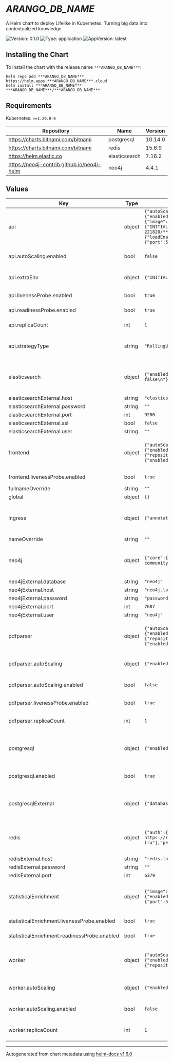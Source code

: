 # ***ARANGO_DB_NAME***

A Helm chart to deploy Lifelike in Kubernetes. Turning big data into contextualized knowledge

![Version: 0.1.0](https://img.shields.io/badge/Version-0.1.0-informational?style=flat-square) ![Type: application](https://img.shields.io/badge/Type-application-informational?style=flat-square) ![AppVersion: latest](https://img.shields.io/badge/AppVersion-latest-informational?style=flat-square)

## Installing the Chart

To install the chart with the release name `***ARANGO_DB_NAME***`:

```console
helm repo add ***ARANGO_DB_NAME*** https://helm.apps.***ARANGO_DB_NAME***.cloud
helm install ***ARANGO_DB_NAME*** ***ARANGO_DB_NAME***/***ARANGO_DB_NAME***
```

## Requirements

Kubernetes: `>=1.20.0-0`

| Repository | Name | Version |
|------------|------|---------|
| https://charts.bitnami.com/bitnami | postgresql | 10.14.0 |
| https://charts.bitnami.com/bitnami | redis | 15.6.9 |
| https://helm.elastic.co | elasticsearch | 7.16.2 |
| https://neo4j-contrib.github.io/neo4j-helm | neo4j | 4.4.1 |

## Values

| Key | Type | Default | Description |
|-----|------|---------|-------------|
| api | object | `{"autoScaling":{"enabled":false,"maxReplicas":4,"minReplicas":2,"targetCPUUtilizationPercentage":80,"targetMemoryUtilizationPercentage":80},"dbWaiter":{"image":{"imagePullPolicy":"IfNotPresent","repository":"willwill/wait-for-it","tag":"latest"},"timeoutSeconds":30},"extraEnv":{"INITIAL_ADMIN_EMAIL":"admin@example.com"},"extraVolumeMounts":[],"extraVolumes":[],"image":{"repository":"us.gcr.io/able-goods-221820/***ARANGO_DB_NAME***-appserver","tag":""},"livenessProbe":{"enabled":true,"path":"/meta"},"lmdb":{"loadEnabled":false},"readinessProbe":{"enabled":true,"path":"/meta"},"replicaCount":1,"resources":{},"secret":"secret","service":{"port":5000,"type":"ClusterIP"},"strategyType":"RollingUpdate"}` | ---------------------------------------------------------------------------- |
| api.autoScaling.enabled | bool | `false` | If enabled, value at api.replicaCount will be ignored |
| api.extraEnv | object | `{"INITIAL_ADMIN_EMAIL":"admin@example.com"}` | Extra environment variables to pass to the appserver |
| api.livenessProbe.enabled | bool | `true` | Set to false to disable liveness probes |
| api.readinessProbe.enabled | bool | `true` | Set to false to disable readiness probes |
| api.replicaCount | int | `1` | Number of replicas running the appserver |
| api.strategyType | string | `"RollingUpdate"` | if using some PV that does not support readWriteMany, set this to 'Recreate' |
| elasticsearch | object | `{"enabled":true,"esConfig":{"elasticsearch.yml":"node.store.allow_mmap: false\n"},"fullnameOverride":"elasticsearch","volumeClaimTemplate":{"resources":{"requests":{"storage":"30Gi"}}}}` | ---------------------------------------------------------------------------- |
| elasticsearchExternal.host | string | `"elasticsearch.local"` |  |
| elasticsearchExternal.password | string | `""` |  |
| elasticsearchExternal.port | int | `9200` |  |
| elasticsearchExternal.ssl | bool | `false` |  |
| elasticsearchExternal.user | string | `""` |  |
| frontend | object | `{"autoScaling":{"enabled":false,"maxReplicas":5,"minReplicas":2,"targetCPUUtilizationPercentage":80,"targetMemoryUtilizationPercentage":80},"image":{"repository":"us.gcr.io/able-goods-221820/***ARANGO_DB_NAME***-frontend","tag":""},"livenessProbe":{"enabled":true,"path":"/"},"readinessProbe":{"enabled":true,"path":"/"},"replicaCount":1,"service":{"port":80,"type":"ClusterIP"}}` | ---------------------------------------------------------------------------- |
| frontend.livenessProbe.enabled | bool | `true` | Set to false to disable liveness probes |
| fullnameOverride | string | `""` |  |
| global | object | `{}` |  |
| ingress | object | `{"annotations":{},"className":"","enabled":false,"hostname":"***ARANGO_DB_NAME***.local","tls":[]}` | --------------------------------------------------------------------------- |
| nameOverride | string | `""` |  |
| neo4j | object | `{"core":{"numberOfServers":1,"persistentVolume":{"size":"100Gi"},"standalone":true},"enabled":true,"imageTag":"4.4.1-community","neo4jPassword":"password"}` | ---------------------------------------------------------------------------- |
| neo4jExternal.database | string | `"neo4j"` |  |
| neo4jExternal.host | string | `"neo4j.local"` |  |
| neo4jExternal.password | string | `"password"` |  |
| neo4jExternal.port | int | `7687` |  |
| neo4jExternal.user | string | `"neo4j"` |  |
| pdfparser | object | `{"autoScaling":{"enabled":false,"maxReplicas":4,"minReplicas":2,"targetCPUUtilizationPercentage":80,"targetMemoryUtilizationPercentage":80},"image":{"repository":"us.gcr.io/able-goods-221820/***ARANGO_DB_NAME***-pdfparser","tag":"latest"},"livenessProbe":{"enabled":true,"path":"/"},"readinessProbe":{"enabled":true,"path":"/"},"replicaCount":1,"service":{"port":7600,"type":"ClusterIP"}}` | ---------------------------------------------------------------------------- |
| pdfparser.autoScaling | object | `{"enabled":false,"maxReplicas":4,"minReplicas":2,"targetCPUUtilizationPercentage":80,"targetMemoryUtilizationPercentage":80}` | Horizontal pod autoscaler configuration |
| pdfparser.autoScaling.enabled | bool | `false` | Set to true to enable autoscaling, ignoring pdfparser.replicaCount |
| pdfparser.livenessProbe.enabled | bool | `true` | Set to false to disable liveness probes |
| pdfparser.replicaCount | int | `1` | Number of replicas running, ignored if autoScaling is enabled |
| postgresql | object | `{"enabled":true,"postgresqlDatabase":"postgres","postgresqlPassword":"password"}` | ---------------------------------------------------------------------------- |
| postgresql.enabled | bool | `true` | Set to false to disable automatic deployment of PostgreSQL |
| postgresqlExternal | object | `{"database":"postgres","existingSecret":"","host":"postgres.local","password":"password","port":5432,"user":"postgres"}` | ---------------------------------------------------------------------------- |
| redis | object | `{"auth":{"password":"password"},"commonConfiguration":"# Disable persistence to disk\nsave \"\"\n# Disable AOF https://redis.io/topics/persistence#append-only-file\nappendonly no","enabled":true,"master":{"extraFlags":["--maxmemory-policy allkeys-lru"],"persistence":{"enabled":false}},"replica":{"extraFlags":["--maxmemory-policy allkeys-lru"],"persistence":{"enabled":false}}}` | ---------------------------------------------------------------------------- |
| redisExternal.host | string | `"redis.local"` |  |
| redisExternal.password | string | `""` |  |
| redisExternal.port | int | `6379` |  |
| statisticalEnrichment | object | `{"image":{"repository":"us.gcr.io/able-goods-221820/***ARANGO_DB_NAME***-statistical-enrichment","tag":""},"livenessProbe":{"enabled":true,"path":"/healthz"},"readinessProbe":{"enabled":true,"path":"/healthz"},"replicaCount":1,"resources":{},"service":{"port":5000,"type":"ClusterIP"}}` | ---------------------------------------------------------------------------- |
| statisticalEnrichment.livenessProbe.enabled | bool | `true` | Set to false to disable liveness probes |
| statisticalEnrichment.readinessProbe.enabled | bool | `true` | Set to false to disable readiness probes |
| worker | object | `{"autoScaling":{"enabled":false,"maxReplicas":4,"minReplicas":2,"targetCPUUtilizationPercentage":80,"targetMemoryUtilizationPercentage":80},"image":{"repository":"us.gcr.io/able-goods-221820/***ARANGO_DB_NAME***-worker","tag":""},"replicaCount":1}` | ---------------------------------------------------------------------------- |
| worker.autoScaling | object | `{"enabled":false,"maxReplicas":4,"minReplicas":2,"targetCPUUtilizationPercentage":80,"targetMemoryUtilizationPercentage":80}` | Horizontal pod autoscaler configuration |
| worker.autoScaling.enabled | bool | `false` | Set to true to enable autoscaling, ignoring pdfparser.replicaCount |
| worker.replicaCount | int | `1` | Number of running replicas, ignored if autoScaling is enabled |

----------------------------------------------
Autogenerated from chart metadata using [helm-docs v1.6.0](https://github.com/norwoodj/helm-docs/releases/v1.6.0)
